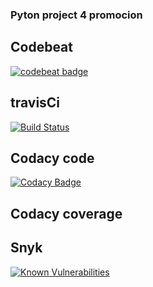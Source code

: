 ### Pyton project 4 promocion

## Codebeat
[![codebeat badge](https://codebeat.co/badges/f90e9ca0-6bbd-4592-b8ae-209e3da07aa2)](https://codebeat.co/projects/github-com-carlosaguevarap-mirepositorio-master)

## travisCi
[![Build Status](https://travis-ci.com/carlosaguevarap/mirepositorio.svg?branch=master)](https://travis-ci.com/carlosaguevarap/mirepositorio)

## Codacy code
[![Codacy Badge](https://api.codacy.com/project/badge/Grade/deebb6a3cd5e4ee9a7d7c9fff6dae39a)](https://www.codacy.com/app/car1989/mirepositorio?utm_source=github.com&amp;utm_medium=referral&amp;utm_content=carlosaguevarap/mirepositorio&amp;utm_campaign=Badge_Grade)

## Codacy coverage


## Snyk                
[![Known Vulnerabilities](https://snyk.io/test/github/carlosaguevarap/mirepositorio:requirements.txt/badge.svg?targetFile=requirements.txt)](https://snyk.io/test/github/carlosaguevarap/mirepositorio:requirements.txt?targetFile=requirements.txt)

              
